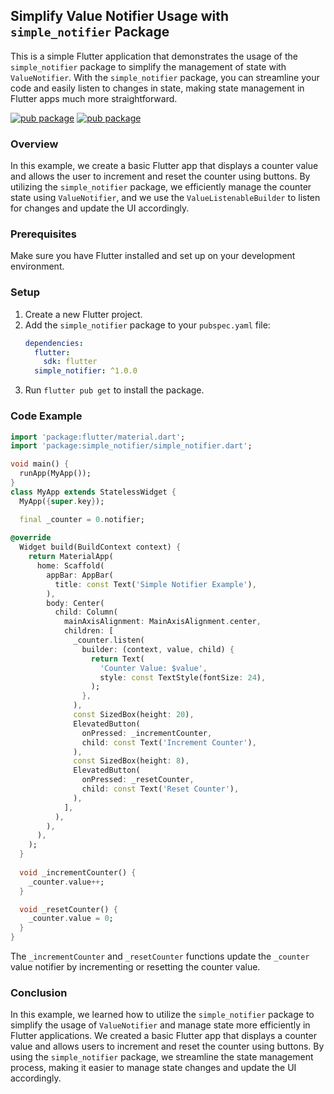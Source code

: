 ## Simplify Value Notifier Usage with `simple_notifier` Package

This is a simple Flutter application that demonstrates the usage of the `simple_notifier` package to simplify the management of state with `ValueNotifier`. With the `simple_notifier` package, you can streamline your code and easily listen to changes in state, making state management in Flutter apps much more straightforward.

[![pub package](https://img.shields.io/pub/v/simple_notifier.svg)](https://pub.dev/packages/simple_notifier)
[![pub package](https://img.shields.io/twitter/follow/kakzaki_id.svg?colorA=1da1f2&colorB=&label=Follow%20on%20Twitter)](https://twitter.com/kakzaki_id)

### Overview

In this example, we create a basic Flutter app that displays a counter value and allows the user to increment and reset the counter using buttons. By utilizing the `simple_notifier` package, we efficiently manage the counter state using `ValueNotifier`, and we use the `ValueListenableBuilder` to listen for changes and update the UI accordingly.

### Prerequisites

Make sure you have Flutter installed and set up on your development environment.

### Setup

1. Create a new Flutter project.
2. Add the `simple_notifier` package to your `pubspec.yaml` file:
   ```yaml
   dependencies:
     flutter:
       sdk: flutter
     simple_notifier: ^1.0.0
   ```
3. Run `flutter pub get` to install the package.

### Code Example


```dart
import 'package:flutter/material.dart';
import 'package:simple_notifier/simple_notifier.dart';

void main() {
  runApp(MyApp());
}
class MyApp extends StatelessWidget {
  MyApp({super.key});

  final _counter = 0.notifier;
  
@override
  Widget build(BuildContext context) {
    return MaterialApp(
      home: Scaffold(
        appBar: AppBar(
          title: const Text('Simple Notifier Example'),
        ),
        body: Center(
          child: Column(
            mainAxisAlignment: MainAxisAlignment.center,
            children: [
              _counter.listen(
                builder: (context, value, child) {
                  return Text(
                    'Counter Value: $value',
                    style: const TextStyle(fontSize: 24),
                  );
                },
              ),
              const SizedBox(height: 20),
              ElevatedButton(
                onPressed: _incrementCounter,
                child: const Text('Increment Counter'),
              ),
              const SizedBox(height: 8),
              ElevatedButton(
                onPressed: _resetCounter,
                child: const Text('Reset Counter'),
              ),
            ],
          ),
        ),
      ),
    );
  }
  
  void _incrementCounter() {
    _counter.value++;
  }

  void _resetCounter() {
    _counter.value = 0;
  }
}
```

The `_incrementCounter` and `_resetCounter` functions update the `_counter` value notifier by incrementing or resetting the counter value.

### Conclusion

In this example, we learned how to utilize the `simple_notifier` package to simplify the usage of `ValueNotifier` and manage state more efficiently in Flutter applications. We created a basic Flutter app that displays a counter value and allows users to increment and reset the counter using buttons. By using the `simple_notifier` package, we streamline the state management process, making it easier to manage state changes and update the UI accordingly.